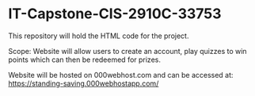# IT-Capstone-CIS-2910C-33753

This repository will hold the HTML code for the project. 

Scope: Website will allow users to create an account, play quizzes to win points which can then be redeemed for prizes.

Website will be hosted on 000webhost.com and can be accessed at: https://standing-saving.000webhostapp.com/
